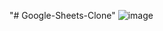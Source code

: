 "# Google-Sheets-Clone" 
![image](https://user-images.githubusercontent.com/68939217/129048907-c3299bce-5e45-4a58-a256-f3bdeb4538c9.png)

